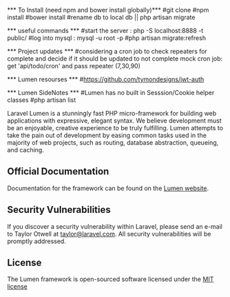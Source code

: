 *** To Install (need npm and bower install globally)***
#git clone
#npm install
#bower install
#rename db to local db || php artisan migrate

*** useful commands ***
#start the server : php -S localhost:8888 -t public/
#log into mysql : mysql -u root -p
#php artisan migrate:refresh


*** Project updates ***
#considering a cron job to check repeaters for complete and decide if it should be updated  to not complete
mock cron job: get 'api/todo/cron' and pass repeater (7,30,90)

*** Lumen resourses ***
#https://github.com/tymondesigns/jwt-auth

*** Lumen SideNotes ***
#Lumen has no built in Sesssion/Cookie helper classes
#php artisan list

Laravel Lumen is a stunningly fast PHP micro-framework for building web applications with expressive, elegant syntax. We believe development must be an enjoyable, creative experience to be truly fulfilling. Lumen attempts to take the pain out of development by easing common tasks used in the majority of web projects, such as routing, database abstraction, queueing, and caching.

## Official Documentation

Documentation for the framework can be found on the [Lumen website](http://lumen.laravel.com/docs).

## Security Vulnerabilities

If you discover a security vulnerability within Laravel, please send an e-mail to Taylor Otwell at taylor@laravel.com. All security vulnerabilities will be promptly addressed.

## License

The Lumen framework is open-sourced software licensed under the [MIT license](http://opensource.org/licenses/MIT)
